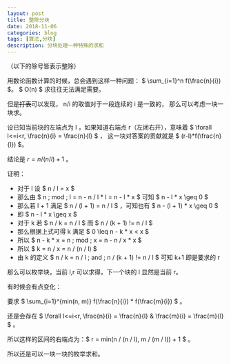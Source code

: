 ```yaml
---
layout: post
title: 整除分块
date: 2018-11-06
categories: blog
tags: [算法,分块]
description: 分块处理一种特殊的求和
---
```


（以下的除号皆表示整除）

用数论函数计算的时候，总会遇到这样一种问题：
$ \sum_{i=1}^n f(\frac{n}{i}) $。
$ O(n) $ 求往往无法满足需要。

但是~~打表~~可以发现， n/i 的取值对于一段连续的 i 是一致的，
那么可以考虑一块一块求。

设已知当前块的左端点为 l ，如果知道右端点 r（左闭右开），意味着
$ \forall l<=i<r, \frac{n}{i} = \frac{n}{l} $ ，
这一块对答案的贡献就是
$ (r-l)*f(\frac{n}{l}) $。

结论是 $r = n / (n / l) + 1$ 。

证明：

- 对于 l 设 $ n / l = x $
- 那么由 $ n \; mod \; l = n - n / l * l = n - l * x $ 可知 $ n - l * x \geq 0 $
- 那么若 l + 1 满足 $ n / (l + 1) = n / l $ ，可知也有 $ n - (l + 1) * x \geq 0 $
- 即 $ n - l * x \geq x $
- 对于 k 若 $ n / k = n / l $ 而 $ n / (k + 1) != n / l $
- 那么根据上式可得 k 满足 $ 0 \leq n - k * x < x $
- 所以 $ n - k * x = n \; mod \; x = n - n / x * x $
- 所以 $ k = n / x = n / (n / l) $
- 由 k 的定义 $ n / k = n / l \; and \; n / (k + 1) != n / l $ 可知 k+1 即是要求的 r

那么可以枚举块，当前 l,r 可以求得，下一个块的 l 显然是当前 r。

有时候会有点变化：

要求 $ \sum_{i=1}^{min(n, m)} f(\frac{n}{i}) * f(\frac{m}{i}) $ 。

还是会存在 $ \forall l<=i<r, \frac{n}{i} = \frac{n}{l} \& \frac{m}{i} = \frac{m}{l} $ 。

所以这样的区间的右端点为：$ r = min(n / (n / l), m / (m / l)) + 1 $ 。

所以还是可以一块一块的枚举求和。
